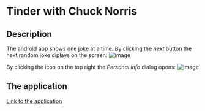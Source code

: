 # Tinder with Chuck Norris

## Description

The android app shows one joke at a time. By clicking the _next_ button the next random joke diplays on the screen:
![image](https://user-images.githubusercontent.com/66621387/194360868-e1ec36ee-73d0-4a1f-9601-9e21bfa64c91.png)

By clicking the icon on the top right the _Personal info_ dialog opens:
![image](https://user-images.githubusercontent.com/66621387/194361456-2adc4c72-b226-4cff-9b5b-6ff9f2654c5f.png)

## The application
[Link to the application](https://github.com/nailyav/cpmdf/blob/tinder_chuck_norris/apk/app-release.apk)
